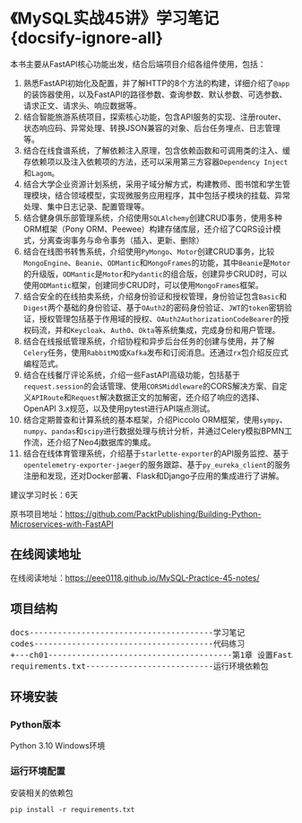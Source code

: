 # 《MySQL实战45讲》学习笔记 {docsify-ignore-all}

本书主要从FastAPI核心功能出发，结合后端项目介绍各组件使用，包括： 
1. 熟悉FastAPI初始化及配置，并了解HTTP的8个方法的构建，详细介绍了`@app`的装饰器使用，以及FastAPI的路径参数、查询参数、默认参数、可选参数、请求正文、请求头、响应数据等。
2. 结合智能旅游系统项目，探索核心功能，包含API服务的实现、注册router、状态响应码、异常处理、转换JSON兼容的对象、后台任务埋点、日志管理等。
3. 结合在线食谱系统，了解依赖注入原理，包含依赖函数和可调用类的注入、缓存依赖项以及注入依赖项的方法，还可以采用第三方容器`Dependency Inject`和`Lagom`。
4. 结合大学企业资源计划系统，采用子域分解方式，构建教师、图书馆和学生管理模块，结合领域模型，实现微服务应用程序，其中包括子模块的挂载、异常处理、集中日志记录、配置管理等。
5. 结合健身俱乐部管理系统，介绍使用`SQLAlchemy`创建CRUD事务，使用多种ORM框架（Pony ORM、Peewee）构建存储库层，还介绍了CQRS设计模式，分离查询事务与命令事务（插入、更新、删除）
6. 结合在线图书转售系统，介绍使用`PyMongo`、`Motor`创建CRUD事务，比较`MongoEngine`、`Beanie`、`ODMantic`和`MongoFrames`的功能，其中`Beanie`是`Motor`的升级版，`ODMantic`是`Motor`和`Pydantic`的组合版，创建异步CRUD时，可以使用`ODMantic`框架，创建同步CRUD时，可以使用`MongoFrames`框架。
7. 结合安全的在线拍卖系统，介绍身份验证和授权管理，身份验证包含`Basic`和`Digest`两个基础的身份验证、基于`OAuth2`的密码身份验证、`JWT`的`token`密钥验证，授权管理包括基于作用域的授权、`OAuth2AuthorizationCodeBearer`的授权码流，并和`Keycloak`、`Auth0`、`Okta`等系统集成，完成身份和用户管理。
8. 结合在线报纸管理系统，介绍协程和异步后台任务的创建与使用，并了解`Celery`任务，使用`RabbitMQ`或`Kafka`发布和订阅消息。还通过`rx`包介绍反应式编程范式。
9. 结合在线餐厅评论系统，介绍一些FastAPI高级功能，包括基于`request.session`的会话管理、使用`CORSMiddleware`的CORS解决方案、自定义`APIRoute`和`Request`解决数据正文的加解密，还介绍了响应的选择、OpenAPI 3.x规范，以及使用pytest进行API端点测试。
10. 结合定期普查和计算系统的基本框架，介绍Piccolo ORM框架，使用`sympy`、`numpy`、`pandas`和`scipy`进行数据处理与统计分析，并通过Celery模拟BPMN工作流，还介绍了Neo4j数据库的集成。
11. 结合在线体育管理系统，介绍基于`starlette-exporter`的API服务监控、基于`opentelemetry-exporter-jaeger`的服务跟踪、基于`py_eureka_client`的服务注册和发现，还对Docker部署、Flask和Django子应用的集成进行了讲解。

建议学习时长：6天

原书项目地址：https://github.com/PacktPublishing/Building-Python-Microservices-with-FastAPI

## 在线阅读地址
在线阅读地址：https://eee0118.github.io/MySQL-Practice-45-notes/

## 项目结构
<pre>
docs---------------------------------------学习笔记
codes--------------------------------------代码练习
+---ch01---------------------------------------第1章 设置FastAPI
requirements.txt---------------------------运行环境依赖包
</pre>

## 环境安装
### Python版本
Python 3.10 Windows环境

### 运行环境配置
安装相关的依赖包
```shell
pip install -r requirements.txt
```